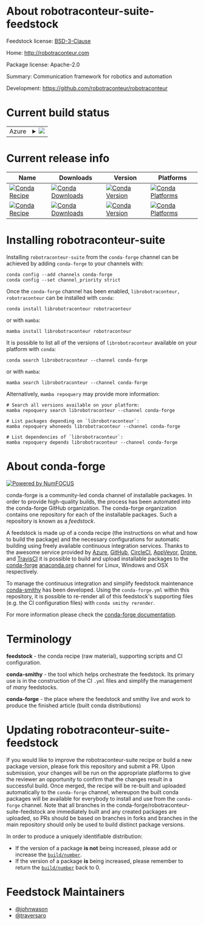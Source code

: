 About robotraconteur-suite-feedstock
====================================

Feedstock license: [BSD-3-Clause](https://github.com/conda-forge/robotraconteur-feedstock/blob/main/LICENSE.txt)

Home: http://robotraconteur.com

Package license: Apache-2.0

Summary: Communication framework for robotics and automation

Development: https://github.com/robotraconteur/robotraconteur

Current build status
====================


<table>
    
  <tr>
    <td>Azure</td>
    <td>
      <details>
        <summary>
          <a href="https://dev.azure.com/conda-forge/feedstock-builds/_build/latest?definitionId=21405&branchName=main">
            <img src="https://dev.azure.com/conda-forge/feedstock-builds/_apis/build/status/robotraconteur-feedstock?branchName=main">
          </a>
        </summary>
        <table>
          <thead><tr><th>Variant</th><th>Status</th></tr></thead>
          <tbody><tr>
              <td>linux_64_python3.10.____cpython</td>
              <td>
                <a href="https://dev.azure.com/conda-forge/feedstock-builds/_build/latest?definitionId=21405&branchName=main">
                  <img src="https://dev.azure.com/conda-forge/feedstock-builds/_apis/build/status/robotraconteur-feedstock?branchName=main&jobName=linux&configuration=linux%20linux_64_python3.10.____cpython" alt="variant">
                </a>
              </td>
            </tr><tr>
              <td>linux_64_python3.11.____cpython</td>
              <td>
                <a href="https://dev.azure.com/conda-forge/feedstock-builds/_build/latest?definitionId=21405&branchName=main">
                  <img src="https://dev.azure.com/conda-forge/feedstock-builds/_apis/build/status/robotraconteur-feedstock?branchName=main&jobName=linux&configuration=linux%20linux_64_python3.11.____cpython" alt="variant">
                </a>
              </td>
            </tr><tr>
              <td>linux_64_python3.12.____cpython</td>
              <td>
                <a href="https://dev.azure.com/conda-forge/feedstock-builds/_build/latest?definitionId=21405&branchName=main">
                  <img src="https://dev.azure.com/conda-forge/feedstock-builds/_apis/build/status/robotraconteur-feedstock?branchName=main&jobName=linux&configuration=linux%20linux_64_python3.12.____cpython" alt="variant">
                </a>
              </td>
            </tr><tr>
              <td>linux_64_python3.13.____cp313</td>
              <td>
                <a href="https://dev.azure.com/conda-forge/feedstock-builds/_build/latest?definitionId=21405&branchName=main">
                  <img src="https://dev.azure.com/conda-forge/feedstock-builds/_apis/build/status/robotraconteur-feedstock?branchName=main&jobName=linux&configuration=linux%20linux_64_python3.13.____cp313" alt="variant">
                </a>
              </td>
            </tr><tr>
              <td>linux_64_python3.14.____cp314</td>
              <td>
                <a href="https://dev.azure.com/conda-forge/feedstock-builds/_build/latest?definitionId=21405&branchName=main">
                  <img src="https://dev.azure.com/conda-forge/feedstock-builds/_apis/build/status/robotraconteur-feedstock?branchName=main&jobName=linux&configuration=linux%20linux_64_python3.14.____cp314" alt="variant">
                </a>
              </td>
            </tr><tr>
              <td>linux_aarch64_python3.10.____cpython</td>
              <td>
                <a href="https://dev.azure.com/conda-forge/feedstock-builds/_build/latest?definitionId=21405&branchName=main">
                  <img src="https://dev.azure.com/conda-forge/feedstock-builds/_apis/build/status/robotraconteur-feedstock?branchName=main&jobName=linux&configuration=linux%20linux_aarch64_python3.10.____cpython" alt="variant">
                </a>
              </td>
            </tr><tr>
              <td>linux_aarch64_python3.11.____cpython</td>
              <td>
                <a href="https://dev.azure.com/conda-forge/feedstock-builds/_build/latest?definitionId=21405&branchName=main">
                  <img src="https://dev.azure.com/conda-forge/feedstock-builds/_apis/build/status/robotraconteur-feedstock?branchName=main&jobName=linux&configuration=linux%20linux_aarch64_python3.11.____cpython" alt="variant">
                </a>
              </td>
            </tr><tr>
              <td>linux_aarch64_python3.12.____cpython</td>
              <td>
                <a href="https://dev.azure.com/conda-forge/feedstock-builds/_build/latest?definitionId=21405&branchName=main">
                  <img src="https://dev.azure.com/conda-forge/feedstock-builds/_apis/build/status/robotraconteur-feedstock?branchName=main&jobName=linux&configuration=linux%20linux_aarch64_python3.12.____cpython" alt="variant">
                </a>
              </td>
            </tr><tr>
              <td>linux_aarch64_python3.13.____cp313</td>
              <td>
                <a href="https://dev.azure.com/conda-forge/feedstock-builds/_build/latest?definitionId=21405&branchName=main">
                  <img src="https://dev.azure.com/conda-forge/feedstock-builds/_apis/build/status/robotraconteur-feedstock?branchName=main&jobName=linux&configuration=linux%20linux_aarch64_python3.13.____cp313" alt="variant">
                </a>
              </td>
            </tr><tr>
              <td>linux_aarch64_python3.14.____cp314</td>
              <td>
                <a href="https://dev.azure.com/conda-forge/feedstock-builds/_build/latest?definitionId=21405&branchName=main">
                  <img src="https://dev.azure.com/conda-forge/feedstock-builds/_apis/build/status/robotraconteur-feedstock?branchName=main&jobName=linux&configuration=linux%20linux_aarch64_python3.14.____cp314" alt="variant">
                </a>
              </td>
            </tr><tr>
              <td>osx_64_python3.10.____cpython</td>
              <td>
                <a href="https://dev.azure.com/conda-forge/feedstock-builds/_build/latest?definitionId=21405&branchName=main">
                  <img src="https://dev.azure.com/conda-forge/feedstock-builds/_apis/build/status/robotraconteur-feedstock?branchName=main&jobName=osx&configuration=osx%20osx_64_python3.10.____cpython" alt="variant">
                </a>
              </td>
            </tr><tr>
              <td>osx_64_python3.11.____cpython</td>
              <td>
                <a href="https://dev.azure.com/conda-forge/feedstock-builds/_build/latest?definitionId=21405&branchName=main">
                  <img src="https://dev.azure.com/conda-forge/feedstock-builds/_apis/build/status/robotraconteur-feedstock?branchName=main&jobName=osx&configuration=osx%20osx_64_python3.11.____cpython" alt="variant">
                </a>
              </td>
            </tr><tr>
              <td>osx_64_python3.12.____cpython</td>
              <td>
                <a href="https://dev.azure.com/conda-forge/feedstock-builds/_build/latest?definitionId=21405&branchName=main">
                  <img src="https://dev.azure.com/conda-forge/feedstock-builds/_apis/build/status/robotraconteur-feedstock?branchName=main&jobName=osx&configuration=osx%20osx_64_python3.12.____cpython" alt="variant">
                </a>
              </td>
            </tr><tr>
              <td>osx_64_python3.13.____cp313</td>
              <td>
                <a href="https://dev.azure.com/conda-forge/feedstock-builds/_build/latest?definitionId=21405&branchName=main">
                  <img src="https://dev.azure.com/conda-forge/feedstock-builds/_apis/build/status/robotraconteur-feedstock?branchName=main&jobName=osx&configuration=osx%20osx_64_python3.13.____cp313" alt="variant">
                </a>
              </td>
            </tr><tr>
              <td>osx_64_python3.14.____cp314</td>
              <td>
                <a href="https://dev.azure.com/conda-forge/feedstock-builds/_build/latest?definitionId=21405&branchName=main">
                  <img src="https://dev.azure.com/conda-forge/feedstock-builds/_apis/build/status/robotraconteur-feedstock?branchName=main&jobName=osx&configuration=osx%20osx_64_python3.14.____cp314" alt="variant">
                </a>
              </td>
            </tr><tr>
              <td>osx_arm64_python3.10.____cpython</td>
              <td>
                <a href="https://dev.azure.com/conda-forge/feedstock-builds/_build/latest?definitionId=21405&branchName=main">
                  <img src="https://dev.azure.com/conda-forge/feedstock-builds/_apis/build/status/robotraconteur-feedstock?branchName=main&jobName=osx&configuration=osx%20osx_arm64_python3.10.____cpython" alt="variant">
                </a>
              </td>
            </tr><tr>
              <td>osx_arm64_python3.11.____cpython</td>
              <td>
                <a href="https://dev.azure.com/conda-forge/feedstock-builds/_build/latest?definitionId=21405&branchName=main">
                  <img src="https://dev.azure.com/conda-forge/feedstock-builds/_apis/build/status/robotraconteur-feedstock?branchName=main&jobName=osx&configuration=osx%20osx_arm64_python3.11.____cpython" alt="variant">
                </a>
              </td>
            </tr><tr>
              <td>osx_arm64_python3.12.____cpython</td>
              <td>
                <a href="https://dev.azure.com/conda-forge/feedstock-builds/_build/latest?definitionId=21405&branchName=main">
                  <img src="https://dev.azure.com/conda-forge/feedstock-builds/_apis/build/status/robotraconteur-feedstock?branchName=main&jobName=osx&configuration=osx%20osx_arm64_python3.12.____cpython" alt="variant">
                </a>
              </td>
            </tr><tr>
              <td>osx_arm64_python3.13.____cp313</td>
              <td>
                <a href="https://dev.azure.com/conda-forge/feedstock-builds/_build/latest?definitionId=21405&branchName=main">
                  <img src="https://dev.azure.com/conda-forge/feedstock-builds/_apis/build/status/robotraconteur-feedstock?branchName=main&jobName=osx&configuration=osx%20osx_arm64_python3.13.____cp313" alt="variant">
                </a>
              </td>
            </tr><tr>
              <td>osx_arm64_python3.14.____cp314</td>
              <td>
                <a href="https://dev.azure.com/conda-forge/feedstock-builds/_build/latest?definitionId=21405&branchName=main">
                  <img src="https://dev.azure.com/conda-forge/feedstock-builds/_apis/build/status/robotraconteur-feedstock?branchName=main&jobName=osx&configuration=osx%20osx_arm64_python3.14.____cp314" alt="variant">
                </a>
              </td>
            </tr><tr>
              <td>win_64_python3.10.____cpython</td>
              <td>
                <a href="https://dev.azure.com/conda-forge/feedstock-builds/_build/latest?definitionId=21405&branchName=main">
                  <img src="https://dev.azure.com/conda-forge/feedstock-builds/_apis/build/status/robotraconteur-feedstock?branchName=main&jobName=win&configuration=win%20win_64_python3.10.____cpython" alt="variant">
                </a>
              </td>
            </tr><tr>
              <td>win_64_python3.11.____cpython</td>
              <td>
                <a href="https://dev.azure.com/conda-forge/feedstock-builds/_build/latest?definitionId=21405&branchName=main">
                  <img src="https://dev.azure.com/conda-forge/feedstock-builds/_apis/build/status/robotraconteur-feedstock?branchName=main&jobName=win&configuration=win%20win_64_python3.11.____cpython" alt="variant">
                </a>
              </td>
            </tr><tr>
              <td>win_64_python3.12.____cpython</td>
              <td>
                <a href="https://dev.azure.com/conda-forge/feedstock-builds/_build/latest?definitionId=21405&branchName=main">
                  <img src="https://dev.azure.com/conda-forge/feedstock-builds/_apis/build/status/robotraconteur-feedstock?branchName=main&jobName=win&configuration=win%20win_64_python3.12.____cpython" alt="variant">
                </a>
              </td>
            </tr><tr>
              <td>win_64_python3.13.____cp313</td>
              <td>
                <a href="https://dev.azure.com/conda-forge/feedstock-builds/_build/latest?definitionId=21405&branchName=main">
                  <img src="https://dev.azure.com/conda-forge/feedstock-builds/_apis/build/status/robotraconteur-feedstock?branchName=main&jobName=win&configuration=win%20win_64_python3.13.____cp313" alt="variant">
                </a>
              </td>
            </tr><tr>
              <td>win_64_python3.14.____cp314</td>
              <td>
                <a href="https://dev.azure.com/conda-forge/feedstock-builds/_build/latest?definitionId=21405&branchName=main">
                  <img src="https://dev.azure.com/conda-forge/feedstock-builds/_apis/build/status/robotraconteur-feedstock?branchName=main&jobName=win&configuration=win%20win_64_python3.14.____cp314" alt="variant">
                </a>
              </td>
            </tr>
          </tbody>
        </table>
      </details>
    </td>
  </tr>
</table>

Current release info
====================

| Name | Downloads | Version | Platforms |
| --- | --- | --- | --- |
| [![Conda Recipe](https://img.shields.io/badge/recipe-librobotraconteur-green.svg)](https://anaconda.org/conda-forge/librobotraconteur) | [![Conda Downloads](https://img.shields.io/conda/dn/conda-forge/librobotraconteur.svg)](https://anaconda.org/conda-forge/librobotraconteur) | [![Conda Version](https://img.shields.io/conda/vn/conda-forge/librobotraconteur.svg)](https://anaconda.org/conda-forge/librobotraconteur) | [![Conda Platforms](https://img.shields.io/conda/pn/conda-forge/librobotraconteur.svg)](https://anaconda.org/conda-forge/librobotraconteur) |
| [![Conda Recipe](https://img.shields.io/badge/recipe-robotraconteur-green.svg)](https://anaconda.org/conda-forge/robotraconteur) | [![Conda Downloads](https://img.shields.io/conda/dn/conda-forge/robotraconteur.svg)](https://anaconda.org/conda-forge/robotraconteur) | [![Conda Version](https://img.shields.io/conda/vn/conda-forge/robotraconteur.svg)](https://anaconda.org/conda-forge/robotraconteur) | [![Conda Platforms](https://img.shields.io/conda/pn/conda-forge/robotraconteur.svg)](https://anaconda.org/conda-forge/robotraconteur) |

Installing robotraconteur-suite
===============================

Installing `robotraconteur-suite` from the `conda-forge` channel can be achieved by adding `conda-forge` to your channels with:

```
conda config --add channels conda-forge
conda config --set channel_priority strict
```

Once the `conda-forge` channel has been enabled, `librobotraconteur, robotraconteur` can be installed with `conda`:

```
conda install librobotraconteur robotraconteur
```

or with `mamba`:

```
mamba install librobotraconteur robotraconteur
```

It is possible to list all of the versions of `librobotraconteur` available on your platform with `conda`:

```
conda search librobotraconteur --channel conda-forge
```

or with `mamba`:

```
mamba search librobotraconteur --channel conda-forge
```

Alternatively, `mamba repoquery` may provide more information:

```
# Search all versions available on your platform:
mamba repoquery search librobotraconteur --channel conda-forge

# List packages depending on `librobotraconteur`:
mamba repoquery whoneeds librobotraconteur --channel conda-forge

# List dependencies of `librobotraconteur`:
mamba repoquery depends librobotraconteur --channel conda-forge
```


About conda-forge
=================

[![Powered by
NumFOCUS](https://img.shields.io/badge/powered%20by-NumFOCUS-orange.svg?style=flat&colorA=E1523D&colorB=007D8A)](https://numfocus.org)

conda-forge is a community-led conda channel of installable packages.
In order to provide high-quality builds, the process has been automated into the
conda-forge GitHub organization. The conda-forge organization contains one repository
for each of the installable packages. Such a repository is known as a *feedstock*.

A feedstock is made up of a conda recipe (the instructions on what and how to build
the package) and the necessary configurations for automatic building using freely
available continuous integration services. Thanks to the awesome service provided by
[Azure](https://azure.microsoft.com/en-us/services/devops/), [GitHub](https://github.com/),
[CircleCI](https://circleci.com/), [AppVeyor](https://www.appveyor.com/),
[Drone](https://cloud.drone.io/welcome), and [TravisCI](https://travis-ci.com/)
it is possible to build and upload installable packages to the
[conda-forge](https://anaconda.org/conda-forge) [anaconda.org](https://anaconda.org/)
channel for Linux, Windows and OSX respectively.

To manage the continuous integration and simplify feedstock maintenance
[conda-smithy](https://github.com/conda-forge/conda-smithy) has been developed.
Using the ``conda-forge.yml`` within this repository, it is possible to re-render all of
this feedstock's supporting files (e.g. the CI configuration files) with ``conda smithy rerender``.

For more information please check the [conda-forge documentation](https://conda-forge.org/docs/).

Terminology
===========

**feedstock** - the conda recipe (raw material), supporting scripts and CI configuration.

**conda-smithy** - the tool which helps orchestrate the feedstock.
                   Its primary use is in the construction of the CI ``.yml`` files
                   and simplify the management of *many* feedstocks.

**conda-forge** - the place where the feedstock and smithy live and work to
                  produce the finished article (built conda distributions)


Updating robotraconteur-suite-feedstock
=======================================

If you would like to improve the robotraconteur-suite recipe or build a new
package version, please fork this repository and submit a PR. Upon submission,
your changes will be run on the appropriate platforms to give the reviewer an
opportunity to confirm that the changes result in a successful build. Once
merged, the recipe will be re-built and uploaded automatically to the
`conda-forge` channel, whereupon the built conda packages will be available for
everybody to install and use from the `conda-forge` channel.
Note that all branches in the conda-forge/robotraconteur-suite-feedstock are
immediately built and any created packages are uploaded, so PRs should be based
on branches in forks and branches in the main repository should only be used to
build distinct package versions.

In order to produce a uniquely identifiable distribution:
 * If the version of a package **is not** being increased, please add or increase
   the [``build/number``](https://docs.conda.io/projects/conda-build/en/latest/resources/define-metadata.html#build-number-and-string).
 * If the version of a package **is** being increased, please remember to return
   the [``build/number``](https://docs.conda.io/projects/conda-build/en/latest/resources/define-metadata.html#build-number-and-string)
   back to 0.

Feedstock Maintainers
=====================

* [@johnwason](https://github.com/johnwason/)
* [@traversaro](https://github.com/traversaro/)


